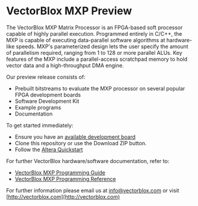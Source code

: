VectorBlox MXP Preview
======================

The VectorBlox MXP Matrix Processor is an FPGA-based soft processor capable of highly parallel execution. Programmed entirely in C/C++, the MXP is capable of executing data-parallel software algorithms at hardware-like speeds. MXP's parameterized design lets the user specify the amount of parallelism required, ranging from 1 to 128 or more parallel ALUs. Key features of the MXP include a parallel-access scratchpad memory to hold vector data and a high-throughput DMA engine. 

Our preview release consists of: 

- Prebuilt bitstreams to evaluate the MXP processor on several popular FPGA development boards 
- Software Development Kit 
- Example programs
- Documentation


To get started immediately:

- Ensure you have an [available development board](http://vectorblox.github.io/test_altera/mxp_altera_boards.html)
- Clone this repository or use the Download ZIP button.
- Follow the [Altera Quickstart](http://vectorblox.github.io/test_altera/mxp_altera_preview.html) 

For further VectorBlox hardware/software documentation, refer to:

- [VectorBlox MXP Programming Guide](http://vectorblox.github.io/test_altera/mxp_altera_programming_guide.html) 
- [VectorBlox MXP Programming Reference](http://vectorblox.github.io/test_altera/mxp_programming_reference.html)

For further information please email us at [info@vectorblox.com](mailto:info@vectorblox.com) or visit [http://vectorblox.com](http://vectorblox.com)  



